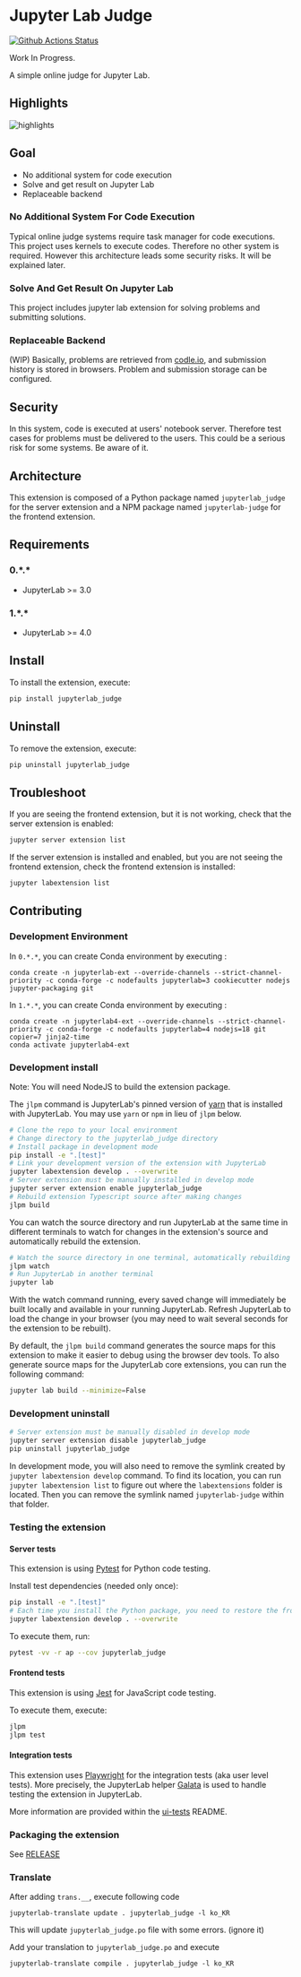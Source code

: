 # Jupyter Lab Judge

[![Github Actions Status](https://github.com/team-monolith-product/jupyterlab-judge/workflows/Build/badge.svg)](https://github.com/team-monolith-product/jupyterlab-judge/actions/workflows/build.yml)

Work In Progress.

A simple online judge for Jupyter Lab.

## Highlights

![highlights](https://user-images.githubusercontent.com/4434752/174207715-fff3ecb5-0143-41f0-a162-d4b17a517874.gif)

## Goal
- No additional system for code execution
- Solve and get result on Jupyter Lab
- Replaceable backend

### No Additional System For Code Execution

Typical online judge systems require task manager for code executions. 
This project uses kernels to execute codes. Therefore no other system is required.
However this architecture leads some security risks. It will be explained later.

### Solve And Get Result On Jupyter Lab

This project includes jupyter lab extension for solving problems and submitting solutions.

### Replaceable Backend

(WIP) Basically, problems are retrieved from [codle.io](https://codle.io/), and submission history is stored in browsers.
Problem and submission storage can be configured.

## Security

In this system, code is executed at users' notebook server.
Therefore test cases for problems must be delivered to the users.
This could be a serious risk for some systems. Be aware of it.

## Architecture

This extension is composed of a Python package named `jupyterlab_judge`
for the server extension and a NPM package named `jupyterlab-judge`
for the frontend extension.

## Requirements

### 0.\*.\*

* JupyterLab >= 3.0

### 1.\*.\*

* JupyterLab >= 4.0

## Install

To install the extension, execute:

```bash
pip install jupyterlab_judge
```

## Uninstall

To remove the extension, execute:

```bash
pip uninstall jupyterlab_judge
```

## Troubleshoot

If you are seeing the frontend extension, but it is not working, check
that the server extension is enabled:

```bash
jupyter server extension list
```

If the server extension is installed and enabled, but you are not seeing
the frontend extension, check the frontend extension is installed:

```bash
jupyter labextension list
```

## Contributing

### Development Environment

In `0.*.*`, you can create Conda environment by executing :
```
conda create -n jupyterlab-ext --override-channels --strict-channel-priority -c conda-forge -c nodefaults jupyterlab=3 cookiecutter nodejs jupyter-packaging git
```

In `1.*.*`, you can create Conda environment by executing :
```
conda create -n jupyterlab4-ext --override-channels --strict-channel-priority -c conda-forge -c nodefaults jupyterlab=4 nodejs=18 git copier=7 jinja2-time
conda activate jupyterlab4-ext
```

### Development install

Note: You will need NodeJS to build the extension package.

The `jlpm` command is JupyterLab's pinned version of
[yarn](https://yarnpkg.com/) that is installed with JupyterLab. You may use
`yarn` or `npm` in lieu of `jlpm` below.

```bash
# Clone the repo to your local environment
# Change directory to the jupyterlab_judge directory
# Install package in development mode
pip install -e ".[test]"
# Link your development version of the extension with JupyterLab
jupyter labextension develop . --overwrite
# Server extension must be manually installed in develop mode
jupyter server extension enable jupyterlab_judge
# Rebuild extension Typescript source after making changes
jlpm build
```

You can watch the source directory and run JupyterLab at the same time in different terminals to watch for changes in the extension's source and automatically rebuild the extension.

```bash
# Watch the source directory in one terminal, automatically rebuilding when needed
jlpm watch
# Run JupyterLab in another terminal
jupyter lab
```

With the watch command running, every saved change will immediately be built locally and available in your running JupyterLab. Refresh JupyterLab to load the change in your browser (you may need to wait several seconds for the extension to be rebuilt).

By default, the `jlpm build` command generates the source maps for this extension to make it easier to debug using the browser dev tools. To also generate source maps for the JupyterLab core extensions, you can run the following command:

```bash
jupyter lab build --minimize=False
```

### Development uninstall

```bash
# Server extension must be manually disabled in develop mode
jupyter server extension disable jupyterlab_judge
pip uninstall jupyterlab_judge
```

In development mode, you will also need to remove the symlink created by `jupyter labextension develop`
command. To find its location, you can run `jupyter labextension list` to figure out where the `labextensions`
folder is located. Then you can remove the symlink named `jupyterlab-judge` within that folder.

### Testing the extension

#### Server tests

This extension is using [Pytest](https://docs.pytest.org/) for Python code testing.

Install test dependencies (needed only once):

```sh
pip install -e ".[test]"
# Each time you install the Python package, you need to restore the front-end extension link
jupyter labextension develop . --overwrite
```

To execute them, run:

```sh
pytest -vv -r ap --cov jupyterlab_judge
```

#### Frontend tests

This extension is using [Jest](https://jestjs.io/) for JavaScript code testing.

To execute them, execute:

```sh
jlpm
jlpm test
```

#### Integration tests

This extension uses [Playwright](https://playwright.dev/docs/intro) for the integration tests (aka user level tests).
More precisely, the JupyterLab helper [Galata](https://github.com/jupyterlab/jupyterlab/tree/master/galata) is used to handle testing the extension in JupyterLab.

More information are provided within the [ui-tests](./ui-tests/README.md) README.

### Packaging the extension

See [RELEASE](RELEASE.md)

### Translate

After adding `trans.__`, execute following code
```
jupyterlab-translate update . jupyterlab_judge -l ko_KR
```

This will update `jupyterlab_judge.po` file with some errors. (ignore it)

Add your translation to `jupyterlab_judge.po` and execute
```
jupyterlab-translate compile . jupyterlab_judge -l ko_KR
```